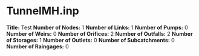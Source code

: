 # TunnelMH.inp
**Title:** Test
**Number of Nodes:** 1
**Number of Links:** 1
**Number of Pumps:** 0
**Number of Weirs:** 0
**Number of Orifices:** 2
**Number of Outfalls:** 2
**Number of Storages:** 1
**Number of Outlets:** 0
**Number of Subcatchments:** 0
**Number of Raingages:** 0
